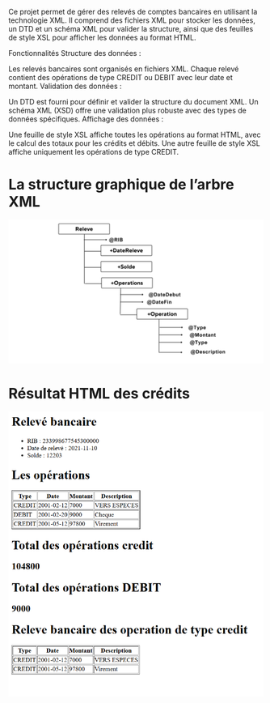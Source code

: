 
Ce projet permet de gérer des relevés de comptes bancaires en utilisant la technologie XML. Il comprend des fichiers XML pour stocker les données, un DTD et un schéma XML pour valider la structure, ainsi que des feuilles de style XSL pour afficher les données au format HTML.

Fonctionnalités
Structure des données :

Les relevés bancaires sont organisés en fichiers XML.
Chaque relevé contient des opérations de type CREDIT ou DEBIT avec leur date et montant.
Validation des données :

Un DTD est fourni pour définir et valider la structure du document XML.
Un schéma XML (XSD) offre une validation plus robuste avec des types de données spécifiques.
Affichage des données :

Une feuille de style XSL affiche toutes les opérations au format HTML, avec le calcul des totaux pour les crédits et débits.
Une autre feuille de style XSL affiche uniquement les opérations de type CREDIT.

<h1>La structure graphique de l’arbre XML</h1>
<img src="1.png" alt="structure graphique">

<h1>Résultat HTML des crédits</h1>

<img src="2.png" alt="Résultat HTML des crédits">